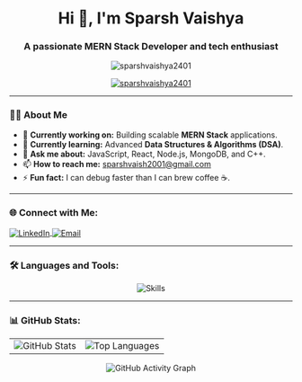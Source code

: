 <h1 align="center">Hi 👋, I'm Sparsh Vaishya</h1>
<h3 align="center">A passionate MERN Stack Developer and tech enthusiast</h3>

<p align="center">
  <img src="https://komarev.com/ghpvc/?username=sparshvaishya2401&label=Profile%20views&color=0e75b6&style=flat" alt="sparshvaishya2401" />
</p>

<p align="center">
  <a href="https://github.com/ryo-ma/github-profile-trophy">
    <img src="https://github-profile-trophy.vercel.app/?username=sparshvaishya2401&theme=radical&margin-w=15&margin-h=15" alt="sparshvaishya2401" />
  </a>
</p>

---

### 👨‍💻 About Me
- 🔭 **Currently working on:** Building scalable **MERN Stack** applications.  
- 🌱 **Currently learning:** Advanced **Data Structures & Algorithms (DSA)**.  
- 💬 **Ask me about:** JavaScript, React, Node.js, MongoDB, and C++.  
- 📫 **How to reach me:** sparshvaish2001@gmail.com  
- ⚡ **Fun fact:** I can debug faster than I can brew coffee ☕.  

---

### 🌐 Connect with Me:
<p align="left">
  <a href="https://www.linkedin.com/in/sparsh-vaishya-bb3a58285/" target="_blank">
    <img align="center" src="https://img.icons8.com/color/48/000000/linkedin.png" alt="LinkedIn" />
  </a>
  <a href="mailto:sparshvaish2001@gmail.com" target="_blank">
    <img align="center" src="https://img.icons8.com/color/48/000000/gmail-new.png" alt="Email" />
  </a>
</p>

---

### 🛠️ Languages and Tools:
<p align="center">
  <img src="https://skillicons.dev/icons?i=html,css,tailwind,js,nextjs,react,redux,nodejs,mongodb,mysql,figma,c,cpp,python,firebase,express,flutter,git" alt="Skills"/>
</p>

---

### 📊 GitHub Stats:
<table>
  <tr>
    <td align="center">
      <img src="https://github-readme-stats.vercel.app/api?username=sparshvaishya2401&show_icons=true&theme=radical" alt="GitHub Stats" />
    </td>
    <td align="center">
      <img src="https://github-readme-stats.vercel.app/api/top-langs/?username=sparshvaishya2401&layout=compact&theme=radical" alt="Top Languages" />
    </td>
  </tr>
</table>

<p align="center">
  <img src="https://github-readme-activity-graph.vercel.app/graph?username=SparshVaishya2401&theme=tokyo-night" alt="GitHub Activity Graph" />
</p>


